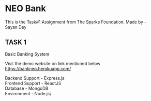 # NEO Bank
This is the Task#1 Assignment from The Sparks Foundation.
Made by - Sayan Dey

## TASK 1
Basic Banking System

Visit the demo website on link mentioned below\
https://bankneo.herokuapp.com/

Backend Support - Express.js\
Frontend Support - ReactJS\
Database - MongoDB\
Environment - Node.js\
